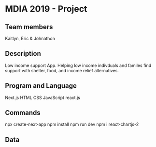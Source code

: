 # MDIA 2019 - Project
## Team members 
Kaitlyn, Eric & Johnathon

## Description
Low income support App. Helping low income indivduals and familes find support with shelter, food, and income relief alternatives.

## Program and Language
Next.js
HTML
CSS
JavaScript 
react.js

## Commands
 npx create-next-app 
 npm install
 npm run dev 
 npm i react-chartjs-2
 
## Data 

